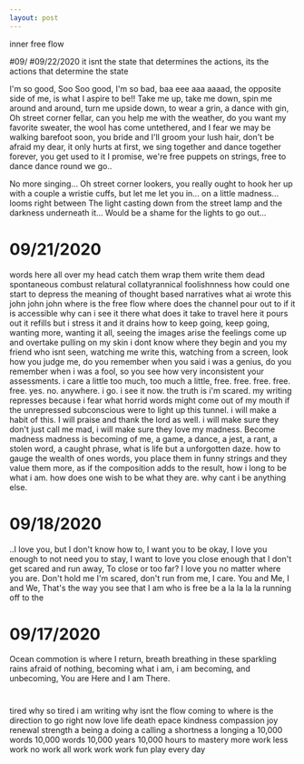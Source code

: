 ```yaml
---
layout: post
---
```


inner free flow

#09/
#09/22/2020
it isnt the state that determines the actions, its the actions that determine the state

I'm so good, Soo Soo good, I'm so bad, baa eee aaa aaaad, the opposite side of me, is what I aspire to be!!
 Take me up, take me down, spin me around and around, turn me upside down, to wear a grin, a dance with gin,
Oh street corner fellar, can you help me with the weather, do you want my favorite sweater, the wool has come untethered, and I fear we may be walking barefoot soon, you bride and I'll groom your lush hair,
don't be afraid my dear, it only hurts at first, we sing together and dance together forever, you get used to it I promise,
we're free puppets on strings, free to dance dance round we go..  

No more singing...
Oh street corner lookers, you really ought to hook her up with a couple a wristie cuffs, but let me let you in... on a little madness... looms right between The light casting down from the street lamp and the darkness underneath it... Would be a shame for the lights to go out...

# 09/21/2020

  words here all over my head catch them wrap them write them dead
  spontaneous combust relatural collatyrannical foolishnness how could one
  start to depress the meaning of thought based narratives what ai wrote this
  john john john where is the free flow where does the channel pour out to if
  it is accessible why can i see it there what does it take to travel here it
  pours out it refills but i stress it and it drains how to keep going, keep
  going, wanting more, wanting it all, seeing the images arise the feelings
  come up and overtake pulling on my skin i dont know where they begin and you
  my friend who isnt seen, watching me write this, watching from a screen,
  look how you judge me, do you remember when you said i was a genius, do you
  remember when i was a fool, so you see how very inconsistent your assessments.
  i care a little too much, too much a little, free. free. free. free. free.
  yes. no. anywhere. i go. i see it now. the truth is i'm scared. my writing
  represses because i fear what horrid words might come out of my mouth if the
  unrepressed subconscious were to light up this tunnel. i will make a habit of
  this. I will praise and thank the lord as well. i will make sure they don't
  just call me mad, i will make sure they love my madness. Become madness
  madness is becoming of me, a game, a dance, a jest, a rant, a stolen word,
  a caught phrase, what is life but a unforgotten daze.
  how to gauge the wealth of ones words, you place them in funny strings and they
  value them more, as if the composition adds to the result,
  how i long to be what i am. how does one wish to be what they are. why cant i
  be anything else.

# 09/18/2020

..I love you, but I don't know how to,
I want you to be okay,
I love you enough to not need you to stay,
I want to love you close enough that I don't get scared and run away,
To close or too far? I love you no matter where you are.
Don't hold me I'm scared, don't run from me, I care.
You and Me, I and We, That's the way you see that I am who is free
be a la la la la running off to the

# 09/17/2020

Ocean commotion is where I return, breath breathing in these sparkling rains
afraid of nothing, becoming what i am, i am becoming, and unbecoming, You are Here
and I am There.

#

tired why so  tired i am writing why isnt the flow coming to where is the direction
to go right now
love life death epace kindness compassion joy renewal strength a being a doing
a calling a shortness a longing a 10,000 words 10,000 words 10,000 years 10,000
hours to mastery more work less work no work all work work work
fun play every day
